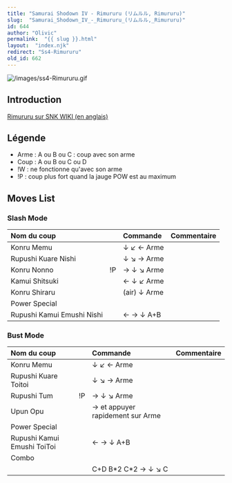 ```yaml
---
title: "Samurai Shodown IV - Rimururu (リムルル, Rimururu)"
slug:  "Samurai_Shodown_IV_-_Rimururu_(リムルル,_Rimururu)"
id: 644
author: "Olivic"
permalink:  "{{ slug }}.html"
layout:  "index.njk"
redirect: "Ss4-Rimururu"
old_id: 662
---
```


![](/images/ss4-Rimururu.gif "/images/ss4-Rimururu.gif")

## Introduction

[Rimururu sur SNK WIKI (en anglais)](http://snk.wikia.com/wiki/Rimururu)

## Légende

- Arme : A ou B ou C : coup avec son arme
- Coup : A ou B ou C ou D
- !W : ne fonctionne qu'avec son arme
- !P : coup plus fort quand la jauge POW est au maximum

## Moves List

### Slash Mode

| Nom du coup                |     | Commande     | Commentaire |
|:---------------------------|-----|:-------------|:------------|
| Konru Memu                 |     | ↓ ↙ ← Arme   |             |
| Rupushi Kuare Nishi        |     | ↓ ↘ → Arme   |             |
| Konru Nonno                | !P  | → ↓ ↘ Arme   |             |
| Kamui Shitsuki             |     | ← ↓ ↙ Arme   |             |
| Konru Shiraru              |     | (air) ↓ Arme |             |
| Power Special              |     |              |             |
| Rupushi Kamui Emushi Nishi |     | ← → ↓ A+B    |             |

### Bust Mode

| Nom du coup                 |     | Commande                         | Commentaire |
|:----------------------------|-----|:---------------------------------|:------------|
| Konru Memu                  |     | ↓ ↙ ← Arme                       |             |
| Rupushi Kuare Toitoi        |     | ↓ ↘ → Arme                       |             |
| Rupushi Tum                 | !P  | → ↓ ↘ Arme                       |             |
| Upun Opu                    |     | → et appuyer rapidement sur Arme |             |
| Power Special               |     |                                  |             |
| Rupushi Kamui Emushi ToiToi |     | ← → ↓ A+B                        |             |
| Combo                       |     |                                  |             |
|                             |     | C+D B\*2 C\*2 → ↓ ↘ C            |             |
